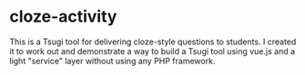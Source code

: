 # cloze-activity

This is a Tsugi tool for delivering cloze-style questions to students. I created it to work out and demonstrate a way to build a Tsugi tool using vue.js and a light "service" layer without using any PHP framework.
